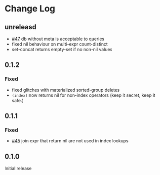 # Change Log

## unreleasd

- [#47](https://github.com/wotbrew/relic/issues/45) db without meta is acceptable to queries
- fixed nil behaviour on multi-expr count-distinct
- set-concat returns empty-set if no non-nil values

## 0.1.2

### Fixed

- fixed glitches with materialized sorted-group deletes
- `(index)` now returns nil for non-index operators (keep it secret, keep it safe.)

## 0.1.1 

### Fixed

- [#45](https://github.com/wotbrew/relic/issues/45) join expr that return nil are not used in index lookups

## 0.1.0 

Initial release
